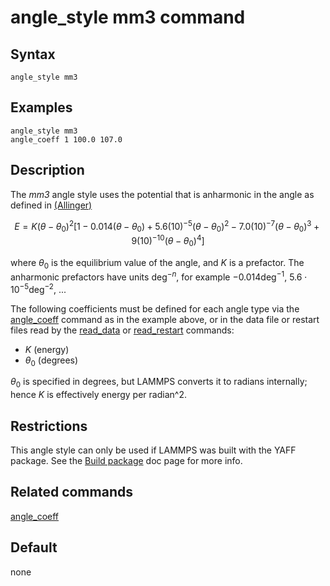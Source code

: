 # angle_style mm3 command

## Syntax

``` LAMMPS
angle_style mm3
```

## Examples

``` LAMMPS
angle_style mm3
angle_coeff 1 100.0 107.0
```

## Description

The *mm3* angle style uses the potential that is anharmonic in the angle
as defined in [(Allinger)](mm3-allinger1989)

$$E = K (\theta - \theta_0)^2 \left[ 1 - 0.014(\theta - \theta_0) + 5.6(10)^{-5} (\theta - \theta_0)^2 - 7.0(10)^{-7} (\theta - \theta_0)^3 + 9(10)^{-10} (\theta - \theta_0)^4 \right]$$

where $\theta_0$ is the equilibrium value of the angle, and $K$ is a
prefactor. The anharmonic prefactors have units $\deg^{-n}$, for example
$-0.014 \deg^{-1}$, $5.6
\cdot 10^{-5} \deg^{-2}$, \...

The following coefficients must be defined for each angle type via the
[angle_coeff](angle_coeff) command as in the example above, or in the
data file or restart files read by the [read_data](read_data) or
[read_restart](read_restart) commands:

-   $K$ (energy)
-   $\theta_0$ (degrees)

$\theta_0$ is specified in degrees, but LAMMPS converts it to radians
internally; hence $K$ is effectively energy per radian\^2.

## Restrictions

This angle style can only be used if LAMMPS was built with the YAFF
package. See the [Build package](Build_package) doc page for more info.

## Related commands

[angle_coeff](angle_coeff)

## Default

none
